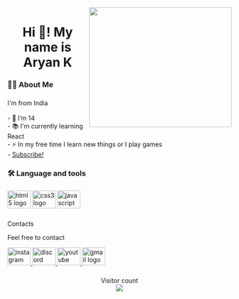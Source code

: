 

<div align="center">

  <img align="right" height="270" width="320" src="https://cdn.dribbble.com/users/1019864/screenshots/3079099/codeloop.gif"  />

</div>

<h1 align="center">Hi 👋! My name is Aryan K</h1>

###

<h3 align="left" >👩‍💻  About Me</h3>

###

<p align="left">I'm from India<br><br>- 🔭 I’m 14<br>- 📚 I'm currently learning React<br>- ⚡ In my free time I learn new things or I play games<br>- 
<a href="https://www.youtube.com/@itsgoldo" target="_blank" >Subscribe!<a>
</p>

###

<h3 align="left">🛠 Language and tools</h3>

###

<div align="left">
  <img src="https://cdn.jsdelivr.net/gh/devicons/devicon/icons/html5/html5-original.svg" height="40" width="52" alt="html5 logo"  />
  <img src="https://cdn.jsdelivr.net/gh/devicons/devicon/icons/css3/css3-original.svg" height="40" width="52" alt="css3 logo"  />
  <img src="https://cdn.jsdelivr.net/gh/devicons/devicon/icons/javascript/javascript-original.svg" height="40" width="52" alt="javascript logo"  />
</div>

###

<p align="left">Contacts</p>
  <p align="left">Feel free to contact</p>

<div align="left">
  <a href="https://www.instagram.com/ary4nk/" target="_blank">
    <img src="https://raw.githubusercontent.com/maurodesouza/profile-readme-generator/master/src/assets/icons/social/instagram/default.svg" width="52" height="40" alt="instagram logo"  />
  </a>
  <a href="https://www.discordapp.com/users/ary4nk#6040" target="_blank">
    <img src="https://raw.githubusercontent.com/maurodesouza/profile-readme-generator/master/src/assets/icons/social/discord/default.svg" width="52" height="40" alt="discord logo"  />
  </a>
  <a href="https://www.youtube.com/channel/UCf8OUBvHNG8FK_isxOVTeoQ" target="_blank">
    <img src="https://raw.githubusercontent.com/maurodesouza/profile-readme-generator/master/src/assets/icons/social/youtube/default.svg" width="52" height="40" alt="youtube logo"  />
  </a>
  <a href="mailto:aryan08012021@gmail.com" target="_blank">
    <img src="https://raw.githubusercontent.com/maurodesouza/profile-readme-generator/master/src/assets/icons/social/gmail/default.svg" width="52" height="40" alt="gmail logo"  />
  </a>
</div>

###
<p align="center"> 
  Visitor count<br>
  <img src="https://profile-counter.glitch.me/aryank10/count.svg" />
</p>


###


